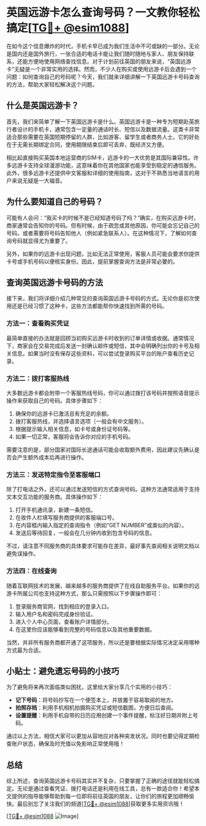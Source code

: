 # 英国远游卡怎么查询号码？一文教你轻松搞定[[TG💪+ @esim1088](https://t.me/s/esim1088)]

在如今这个信息爆炸的时代，手机卡早已成为我们生活中不可或缺的一部分。无论是国内还是国外旅行，一张合适的电话卡能让我们随时随地与家人、朋友保持联系，还能方便地使用网络查找信息。对于计划前往英国的朋友来说，“英国远游卡”无疑是一个非常实用的选择。然而，不少人在购买或使用远游卡后会遇到一个问题：如何查询自己的号码呢？今天，我们就来详细讲解一下英国远游卡号码查询的方法，帮助大家轻松解决这个问题。

## 什么是英国远游卡？

首先，我们来简单了解一下英国远游卡是什么。英国远游卡是一种专为短期赴英旅行者设计的手机卡，通常包含一定量的通话时长、短信以及数据流量。这类卡非常适合那些需要在英国短期停留的人群，比如游客、留学生或者商务人士。它的好处在于无需长期绑定合同，使用期限结束后即可丢弃，既经济又方便。

相比起直接购买英国本地运营商的SIM卡，远游卡的一大优势是其国际兼容性。许多远游卡支持全球漫游功能，这意味着你在其他国家也能享受到稳定的通信服务。此外，很多远游卡还提供中文客服和详细的使用指南，这对于不熟悉当地语言的用户来说无疑是一大福音。

## 为什么要知道自己的号码？

可能有人会问：“我买卡的时候不是已经知道号码了吗？”确实，在购买远游卡时，商家通常会告知你的号码。但有时候，由于疏忽或其他原因，你可能会忘记自己的号码，或者需要将号码告知他人（例如紧急联系人）。在这种情况下，了解如何查询号码就显得尤为重要了。

另外，如果你的远游卡出现问题，比如无法正常使用，客服人员可能会要求你提供卡号或手机号码以便核实身份。因此，提前掌握查询方法是非常必要的。

## 查询英国远游卡号码的方法

接下来，我们将详细介绍几种常见的查询英国远游卡号码的方式。无论你是初次使用还是已经习惯了这种卡，这些方法都能帮你快速找到所需的号码。

### 方法一：查看购买凭证

最简单直接的办法就是回顾当初购买远游卡时收到的订单详情或收据。通常情况下，商家会在交易完成后发送一封确认邮件或短信，其中会明确列出你的卡号及相关信息。如果当时没有保存这些资料，可以尝试登录购买平台的账户查看历史记录。

### 方法二：拨打客服热线

大多数远游卡都会附带一个客服热线号码，你可以通过拨打该号码并按照语音提示操作来获取自己的号码。具体步骤如下：

1. 确保你的远游卡已激活且有充足的余额。
2. 拨打客服热线，并选择语言选项（一般会有中文服务）。
3. 根据提示输入相关信息，如卡号或身份证号码等。
4. 如果一切正常，客服将会告诉你对应的手机号码。

需要注意的是，部分国家对国际长途通话可能会收取额外费用，因此建议先确认是否会产生额外成本后再进行操作。

### 方法三：发送特定指令至客服端口

除了打电话之外，还可以通过发送短信的方式查询号码。这种方法通常适用于支持文本交互功能的服务商。具体操作如下：

1. 打开手机通讯录，新建一条短信。
2. 在收件人栏填写服务商提供的客服端口号。
3. 在内容框内输入指定的查询指令（例如“GET NUMBER”或类似的内容）。
4. 发送后等待回复，一般会在几分钟内收到包含号码的信息。

不过，请注意不同服务商的具体要求可能存在差异，最好事先查阅相关说明文档以避免误操作。

### 方法四：在线查询

随着互联网技术的发展，越来越多的服务商提供了在线自助服务平台。如果你的远游卡所属公司也支持这种方式，那么只需按照以下步骤操作即可：

1. 登录服务商官网，找到相应的登录入口。
2. 输入用户名和密码完成身份验证。
3. 进入个人中心页面，查看账户详情部分。
4. 在这里你应该能够看到完整的号码信息以及其他重要数据。

当然，并非所有服务商都开通了这项服务，所以还是要根据实际情况决定采用哪种方式最为合适。

## 小贴士：避免遗忘号码的小技巧

为了避免将来再次面临类似困扰，这里给大家分享几个实用的小技巧：

- **记下号码**：将号码抄写在一个便签本上，并放置于容易取阅的地方。
- **拍照存档**：利用手机相机拍摄购买凭证或短信截图，方便日后查阅。
- **设置提醒**：利用手机自带的日历应用创建一个事件提醒，标注好日期并附上号码。

通过以上方法，相信大家可以更加从容地应对各种突发状况。同时也要记得定期检查账户状态，确保及时充值以免影响正常使用哦！

## 总结

综上所述，查询英国远游卡号码其实并不复杂，只要掌握了正确的途径就能轻松搞定。无论是通过查看凭证、拨打电话还是利用在线工具，总有一款适合你！希望本文提供的指导能够帮助到每一位即将前往英国的朋友，让你们的旅程更加顺畅愉快。最后别忘了关注我们的频道[[TG💪+ @esim1088](https://t.me/s/esim1088)]获取更多实用资讯哦！

[[TG💪+ @esim1088](https://t.me/s/esim1088) ![Image](https://i.postimg.cc/4NQfJmqS/Snipaste-2025-05-13-00-14-12.png)]